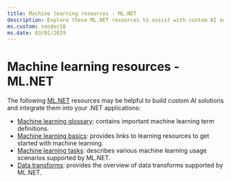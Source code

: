 ```yaml
---
title: Machine learning resources - ML.NET 
description: Explore these ML.NET resources to assist with custom AI solutions creation and integration into your .NET applications.
ms.custom: seodec18
ms.date: 03/01/2019
---
```

# Machine learning resources - ML.NET

The following  [ML.NET](../index.md) resources may be helpful to build custom AI solutions and integrate them into your .NET applications:

- [Machine learning glossary](glossary.md): contains important machine learning term definitions.
- [Machine learning basics](basics.md): provides links to learning resources to get started with machine learning.
- [Machine learning tasks](tasks.md): describes various machine learning usage scenarios supported by ML.NET.
- [Data transforms](transforms.md): provides the overview of data transforms supported by ML.NET.
